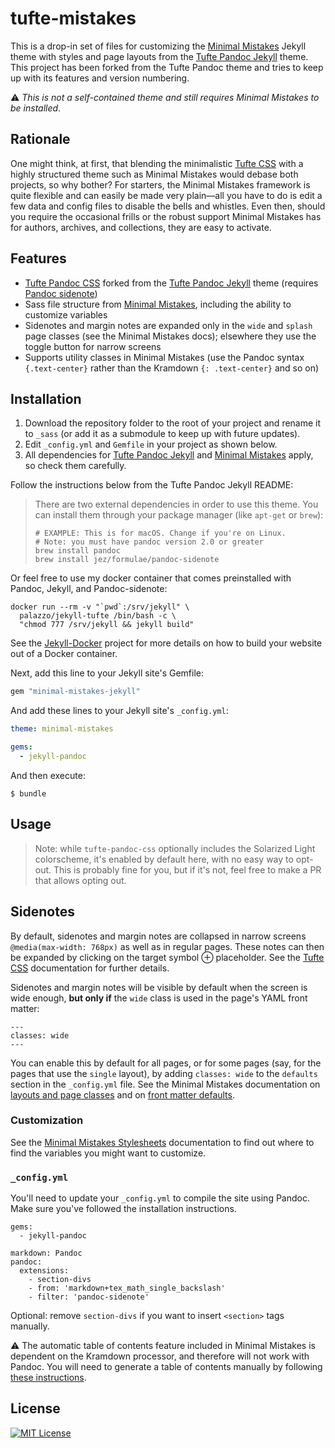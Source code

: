 # tufte-mistakes

This is a drop-in set of files for customizing the [Minimal Mistakes]
Jekyll theme with styles and page layouts from the [Tufte Pandoc Jekyll]
theme. This project has been forked from the Tufte Pandoc theme and
tries to keep up with its features and version numbering.

:warning: *This is not a self-contained theme and still requires Minimal
Mistakes to be installed*.

[Minimal Mistakes]: https://mmistakes.github.io/minimal-mistakes/
[Tufte Pandoc Jekyll]: https://github.com/jez/tufte-pandoc-jekyll

## Rationale

One might think, at first, that blending the minimalistic [Tufte CSS] with a
highly structured theme such as Minimal Mistakes would debase both
projects, so why bother? For starters, the Minimal Mistakes framework is
quite flexible and can easily be made very plain—all you have to do is
edit a few data and config files to disable the bells and whistles. Even
then, should you require the occasional frills or the robust support
Minimal Mistakes has for authors, archives, and collections, they are
easy to activate.

## Features

- [Tufte Pandoc CSS] forked from the [Tufte Pandoc Jekyll] theme (requires
  [Pandoc sidenote])
- Sass file structure from [Minimal Mistakes], including the ability to
  customize variables
- Sidenotes and margin notes are expanded only in the `wide` and
  `splash` page classes (see the Minimal Mistakes docs); elsewhere they
  use the toggle button for narrow screens
- Supports utility classes in Minimal Mistakes (use the Pandoc syntax
  `{.text-center}` rather than the Kramdown `{: .text-center}` and so
  on)

[Tufte CSS]: https://edwardtufte.github.io/tufte-css/
[Tufte Pandoc CSS]: https://jez.io/tufte-pandoc-css/
[Pandoc sidenote]: https://github.com/jez/pandoc-sidenote

## Installation

1. Download the repository folder to the root of your project and rename
   it to `_sass` (or add it as a submodule to keep up with future
   updates).
2. Edit `_config.yml` and `Gemfile` in your project as shown below.
3. All dependencies for [Tufte Pandoc Jekyll] and [Minimal Mistakes]
   apply, so check them carefully.

Follow the instructions below from the Tufte Pandoc Jekyll README:

<blockquote>

There are two external dependencies in order to use this theme. You can install
them through your package manager (like `apt-get` or `brew`):

```
# EXAMPLE: This is for macOS. Change if you're on Linux.
# Note: you must have pandoc version 2.0 or greater
brew install pandoc
brew install jez/formulae/pandoc-sidenote
```

</blockquote>

Or feel free to use my docker container that comes preinstalled with
Pandoc, Jekyll, and Pandoc-sidenote:

```
docker run --rm -v "`pwd`:/srv/jekyll" \
  palazzo/jekyll-tufte /bin/bash -c \
  "chmod 777 /srv/jekyll && jekyll build"
```

See the [Jekyll-Docker] project for more details on how to build your
website out of a Docker container.

[Jekyll-Docker]: https://github.com/envygeeks/jekyll-docker/

Next, add this line to your Jekyll site's Gemfile:

```ruby
gem "minimal-mistakes-jekyll"
```

And add these lines to your Jekyll site's `_config.yml`:

```yaml
theme: minimal-mistakes

gems:
  - jekyll-pandoc
```

And then execute:

    $ bundle

## Usage

> Note: while `tufte-pandoc-css` optionally includes the Solarized Light
> colorscheme, it's enabled by default here, with no easy way to opt-out. This is
> probably fine for you, but if it's not, feel free to make a PR that allows
> opting out.

## Sidenotes

By default, sidenotes and margin notes are collapsed in narrow screens
`@media(max-width: 768px)` as well as in regular pages. These notes can
then be expanded by clicking on the target symbol &#8853; placeholder.
See the [Tufte CSS] documentation for further details.

Sidenotes and margin notes will be visible by default when the screen is
wide enough, **but only if** the `wide` class is used in the page's YAML
front matter:

```
---
classes: wide
---
```

You can enable this by default for all pages, or for some pages (say,
for the pages that use the `single` layout), by adding `classes: wide`
to the `defaults` section in the `_config.yml` file. See the Minimal
Mistakes documentation on [layouts and page classes] and on
[front matter defaults].

[layouts and page classes]: https://mmistakes.github.io/minimal-mistakes/docs/layouts/
[front matter defaults]: https://mmistakes.github.io/minimal-mistakes/docs/configuration/#front-matter-defaults

### Customization

See the [Minimal Mistakes Stylesheets] documentation to find out where
to find the variables you might want to customize.

[Minimal Mistakes Stylesheets]: https://mmistakes.github.io/minimal-mistakes/docs/stylesheets/

### `_config.yml`

You'll need to update your `_config.yml` to compile the site using Pandoc. Make
sure you've followed the installation instructions.

```
gems:
  - jekyll-pandoc

markdown: Pandoc
pandoc:
  extensions:
    - section-divs
    - from: 'markdown+tex_math_single_backslash'
    - filter: 'pandoc-sidenote'
```

Optional: remove `section-divs` if you want to insert `<section>` tags manually.

:warning: The automatic table of contents feature included in Minimal
Mistakes is dependent on the Kramdown processor, and therefore will not
work with Pandoc. You will need to generate a table of contents manually
by following [these instructions].

[these instructions]: https://mmistakes.github.io/minimal-mistakes/docs/navigation/#custom-sidebar-navigation-menu

## License

[![MIT License](https://img.shields.io/badge/license-MIT-blue.svg)](https://jez.io/MIT-LICENSE.txt)

